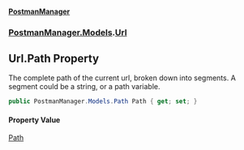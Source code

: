 #### [PostmanManager](PostmanManager.md 'PostmanManager')
### [PostmanManager.Models](PostmanManager.md#PostmanManager.Models 'PostmanManager.Models').[Url](PostmanManager.md#PostmanManager.Models.Url 'PostmanManager.Models.Url')

## Url.Path Property

The complete path of the current url, broken down into segments. A segment could be a string, or a path variable.

```csharp
public PostmanManager.Models.Path Path { get; set; }
```

#### Property Value
[Path](PostmanManager.md#PostmanManager.Models.Path 'PostmanManager.Models.Path')